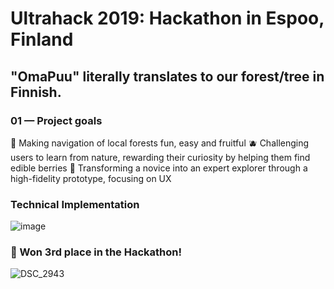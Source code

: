# Ultrahack 2019: Hackathon in Espoo, Finland

## "OmaPuu" literally translates to our forest/tree in Finnish. 
### 01 — Project goals
🌳 Making navigation of local forests fun, easy and fruitful
🫐 Challenging users to learn from nature, rewarding their curiosity by helping them find edible berries
🧭 Transforming a novice into an expert explorer through a high-fidelity prototype, focusing on UX

### Technical Implementation
![image](https://github.com/siba987/OmaPuu/assets/29061294/a66a313f-7f7d-4c20-be21-2bd8c8f83d0d)

### 🥉 Won 3rd place in the Hackathon!
![DSC_2943](https://github.com/siba987/OmaPuu/assets/29061294/e960b50f-0b42-4806-add4-6047aaa4f6fc)

